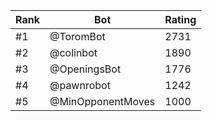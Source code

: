Rank|Bot|Rating
---|---|---
#1|@ToromBot|2731
#2|@colinbot|1890
#3|@OpeningsBot|1776
#4|@pawnrobot|1242
#5|@MinOpponentMoves|1000
